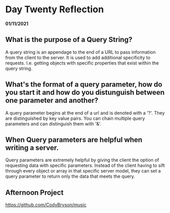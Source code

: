 # Day Twenty Reflection
__01/11/2021__

## What is the purpose of a Query String?

A query string is an appendage to the end of a URL to pass information from the client to the server. It is used to add additional specificity to requests. I.e. getting objects with specific properties that exist within the query string. 
## What's the format of a query parameter, how do you start it and how do you distunguish between one parameter and another?

A query parameter begins at the end of a url and is denoted with a '?'. They are distinguished by key value pairs. You can chain multiple query parameters and can distinguish them with '&'.

## When Query parameters are helpful when writing a server.

Query parameters are extremely helpful by giving the client the option of requesting data with specific parameters. Instead of the client having to sift through every object or array in that specific server model, they can set a query parameter to return only the data that meets the query.

## Afternoon Project

https://github.com/CodyBryson/music